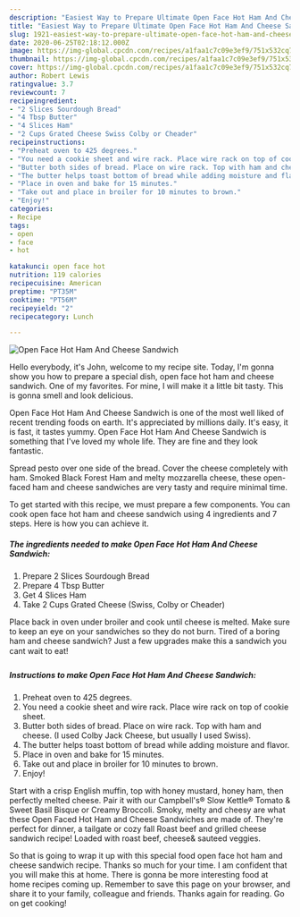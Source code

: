 ```yaml
---
description: "Easiest Way to Prepare Ultimate Open Face Hot Ham And Cheese Sandwich"
title: "Easiest Way to Prepare Ultimate Open Face Hot Ham And Cheese Sandwich"
slug: 1921-easiest-way-to-prepare-ultimate-open-face-hot-ham-and-cheese-sandwich
date: 2020-06-25T02:18:12.000Z
image: https://img-global.cpcdn.com/recipes/a1faa1c7c09e3ef9/751x532cq70/open-face-hot-ham-and-cheese-sandwich-recipe-main-photo.jpg
thumbnail: https://img-global.cpcdn.com/recipes/a1faa1c7c09e3ef9/751x532cq70/open-face-hot-ham-and-cheese-sandwich-recipe-main-photo.jpg
cover: https://img-global.cpcdn.com/recipes/a1faa1c7c09e3ef9/751x532cq70/open-face-hot-ham-and-cheese-sandwich-recipe-main-photo.jpg
author: Robert Lewis
ratingvalue: 3.7
reviewcount: 7
recipeingredient:
- "2 Slices Sourdough Bread"
- "4 Tbsp Butter"
- "4 Slices Ham"
- "2 Cups Grated Cheese Swiss Colby or Cheader"
recipeinstructions:
- "Preheat oven to 425 degrees."
- "You need a cookie sheet and wire rack. Place wire rack on top of cookie sheet."
- "Butter both sides of bread. Place on wire rack. Top with ham and cheese. (I used Colby Jack Cheese, but usually I used Swiss)."
- "The butter helps toast bottom of bread while adding moisture and flavor."
- "Place in oven and bake for 15 minutes."
- "Take out and place in broiler for 10 minutes to brown."
- "Enjoy!"
categories:
- Recipe
tags:
- open
- face
- hot

katakunci: open face hot 
nutrition: 119 calories
recipecuisine: American
preptime: "PT35M"
cooktime: "PT56M"
recipeyield: "2"
recipecategory: Lunch

---
```



![Open Face Hot Ham And Cheese Sandwich](https://img-global.cpcdn.com/recipes/a1faa1c7c09e3ef9/751x532cq70/open-face-hot-ham-and-cheese-sandwich-recipe-main-photo.jpg)

Hello everybody, it's John, welcome to my recipe site. Today, I'm gonna show you how to prepare a special dish, open face hot ham and cheese sandwich. One of my favorites. For mine, I will make it a little bit tasty. This is gonna smell and look delicious.

Open Face Hot Ham And Cheese Sandwich is one of the most well liked of recent trending foods on earth. It's appreciated by millions daily. It's easy, it is fast, it tastes yummy. Open Face Hot Ham And Cheese Sandwich is something that I've loved my whole life. They are fine and they look fantastic.

Spread pesto over one side of the bread. Cover the cheese completely with ham. Smoked Black Forest Ham and melty mozzarella cheese, these open-faced ham and cheese sandwiches are very tasty and require minimal time.


To get started with this recipe, we must prepare a few components. You can cook open face hot ham and cheese sandwich using 4 ingredients and 7 steps. Here is how you can achieve it.

<!--inarticleads1-->

##### The ingredients needed to make Open Face Hot Ham And Cheese Sandwich:

1. Prepare 2 Slices Sourdough Bread
1. Prepare 4 Tbsp Butter
1. Get 4 Slices Ham
1. Take 2 Cups Grated Cheese (Swiss, Colby or Cheader)


Place back in oven under broiler and cook until cheese is melted. Make sure to keep an eye on your sandwiches so they do not burn. Tired of a boring ham and cheese sandwich? Just a few upgrades make this a sandwich you cant wait to eat! 

<!--inarticleads2-->

##### Instructions to make Open Face Hot Ham And Cheese Sandwich:

1. Preheat oven to 425 degrees.
1. You need a cookie sheet and wire rack. Place wire rack on top of cookie sheet.
1. Butter both sides of bread. Place on wire rack. Top with ham and cheese. (I used Colby Jack Cheese, but usually I used Swiss).
1. The butter helps toast bottom of bread while adding moisture and flavor.
1. Place in oven and bake for 15 minutes.
1. Take out and place in broiler for 10 minutes to brown.
1. Enjoy!


Start with a crisp English muffin, top with honey mustard, honey ham, then perfectly melted cheese. Pair it with our Campbell&#39;s® Slow Kettle® Tomato &amp; Sweet Basil Bisque or Creamy Broccoli. Smoky, melty and cheesy are what these Open Faced Hot Ham and Cheese Sandwiches are made of. They&#39;re perfect for dinner, a tailgate or cozy fall Roast beef and grilled cheese sandwich recipe! Loaded with roast beef, cheese&amp; sauteed veggies. 

So that is going to wrap it up with this special food open face hot ham and cheese sandwich recipe. Thanks so much for your time. I am confident that you will make this at home. There is gonna be more interesting food at home recipes coming up. Remember to save this page on your browser, and share it to your family, colleague and friends. Thanks again for reading. Go on get cooking!
